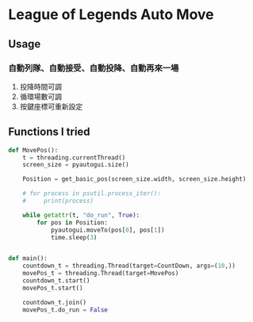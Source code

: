 # League of Legends Auto Move

## Usage

### 自動列隊、自動接受、自動投降、自動再來一場

1. 投降時間可調
2. 循環場數可調
3. 按鍵座標可重新設定

## Functions I tried

```python
def MovePos():
    t = threading.currentThread()
    screen_size = pyautogui.size()

    Position = get_basic_pos(screen_size.width, screen_size.height)

    # for process in psutil.process_iter():
    #     print(process)

    while getattr(t, "do_run", True):
        for pos in Position:
            pyautogui.moveTo(pos[0], pos[1])
            time.sleep(3)


def main():
    countdown_t = threading.Thread(target=CountDown, args=(10,))
    movePos_t = threading.Thread(target=MovePos)
    countdown_t.start()
    movePos_t.start()

    countdown_t.join()
    movePos_t.do_run = False
```

